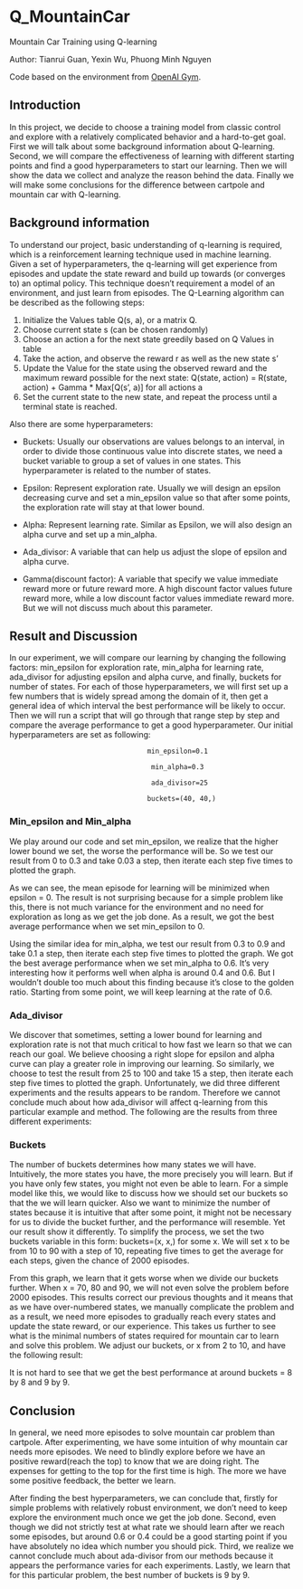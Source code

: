 # Q_MountainCar
Mountain Car Training using Q-learning 

Author: Tianrui Guan, Yexin Wu, Phuong Minh Nguyen 

Code based on the environment from [OpenAI Gym](https://gym.openai.com/envs/MountainCar-v0/).

## Introduction
	
In this project, we decide to choose a training model from classic control and explore with a relatively complicated behavior and a hard-to-get goal. First we will talk about some background information about Q-learning. Second, we will compare the effectiveness of learning with different starting points and find a good hyperparameters to start our learning. Then we will show the data we collect and analyze the reason behind the data. Finally we will make some conclusions for the difference between cartpole and mountain car with Q-learning. 

## Background information

To understand our project, basic understanding of q-learning is required, which is a reinforcement learning technique used in machine learning. Given a set of hyperparameters, the q-learning will get experience from episodes and update the state reward and build up towards (or converges to) an optimal policy. This technique doesn’t requirement a model of an environment, and just learn from episodes. The Q-Learning algorithm can be described as the following steps:

1. Initialize the Values table Q(s, a), or a matrix Q.
2. Choose current state s (can be chosen randomly)
3. Choose an action a for the next state greedily based on Q Values in table
4. Take the action, and observe the reward r as well as the new state s’
5. Update the Value for the state using the observed reward and the maximum reward possible for the next state: Q(state, action) = R(state, action) + Gamma * Max[Q(s’, a)] for all actions a
6. Set the current state to the new state, and repeat the process until a terminal state is reached.

Also there are some hyperparameters:

*	Buckets: Usually our observations are values belongs to an interval, in order to divide those continuous value into discrete states, we need a bucket variable to group a set of values in one states. This hyperparameter is related to the number of states.

*	Epsilon: Represent exploration rate. Usually we will design an epsilon decreasing curve and set a min_epsilon value so that after some points, the exploration rate will stay at that lower bound. 

*	Alpha:  Represent learning rate. Similar as Epsilon, we will also design an alpha curve and set up a min_alpha.

*	Ada_divisor: A variable that can help us adjust the slope of epsilon and alpha curve. 

*	Gamma(discount factor): A variable that specify we value immediate reward more or future reward more. A high discount factor values future reward more, while a low discount factor values immediate reward more. But we will not discuss much about this parameter.


## Result and Discussion

In our experiment, we will compare our learning by changing the following factors: min_epsilon for exploration rate, min_alpha for learning rate, ada_divisor for adjusting epsilon and alpha curve, and finally, buckets for number of states. For each of those hyperparameters, we will first set up a few numbers that is widely spread among the domain of it, then get a general idea of which interval the best performance will be likely to occur. Then we will run a script that will go through that range step by step and compare the average performance to get a good hyperparameter. Our initial hyperparameters are set as following:

<p>
	
                                      min_epsilon=0.1

                                       min_alpha=0.3

                                       ada_divisor=25

                                      buckets=(40, 40,)

</p>

### Min_epsilon and Min_alpha

We play around our code and set min_epsilon, we realize that the higher lower bound we set, the worse the performance will be. So we test our result from 0 to 0.3 and take 0.03 a step, then iterate each step five times to plotted the graph.
 
As we can see, the mean episode for learning will be minimized when epsilon = 0. The result is not surprising because for a simple problem like this, there is not much variance for the environment and no need for exploration as long as we get the job done. As a result, we got the best average performance when we set min_epsilon to 0. 

Using the similar idea for min_alpha, we test our result from 0.3 to 0.9 and take 0.1 a step, then iterate each step five times to plotted the graph. We got the best average performance when we set min_alpha to 0.6. It’s very interesting how it performs well when alpha is around 0.4 and 0.6. But I wouldn’t double too much about this finding because it’s close to the golden ratio. Starting from some point, we will keep learning at the rate of 0.6. 
 
### Ada_divisor

We discover that sometimes, setting a lower bound for learning and exploration rate is not that much critical to how fast we learn so that we can reach our goal. We believe choosing a right slope for epsilon and alpha curve can play a greater role in improving our learning. So similarly, we choose to test the result from 25 to 100 and take 15 a step, then iterate each step five times to plotted the graph. Unfortunately, we did three different experiments and the results appears to be random. Therefore we cannot conclude much about how ada_divisor will affect q-learning from this particular example and method. The following are the results from three different experiments: 

     

### Buckets

The number of buckets determines how many states we will have. Intuitively, the more states you have, the more precisely you will learn. But if you have only few states, you might not even be able to learn. For a simple model like this, we would like to discuss how we should set our buckets so that the we will learn quicker. Also we want to minimize the number of states because it is intuitive that after some point, it might not be necessary for us to divide the bucket further, and the performance will resemble. Yet our result show it differently. To simplify the process, we set the two buckets variable in this form: buckets=(x, x,) for some x. We will set x to be from 10 to 90 with a step of 10, repeating five times to get the average for each steps, given the chance of 2000 episodes.

 


From this graph, we learn that it gets worse when we divide our buckets further. When x = 70, 80 and 90, we will not even solve the problem before 2000 episodes. This results correct our previous thoughts and it means that as we have over-numbered states, we manually complicate the problem and as a result, we need more episodes to gradually reach every states and update the state reward, or our experience. This takes us further to see what is the minimal numbers of states required for mountain car to learn and solve this problem. We adjust our buckets, or x from 2 to 10, and have the following result:

 

It is not hard to see that we get the best performance at around buckets = 8 by 8 and 9 by 9.


## Conclusion

In general, we need more episodes to solve mountain car problem than cartpole. After experimenting, we have some intuition of why mountain car needs more episodes. We need to blindly explore before we have an positive reward(reach the top) to know that we are doing right. The expenses for getting to the top for the first time is high. The more we have some positive feedback, the better we learn. 

After finding the best hyperparameters, we can conclude that, firstly for simple problems with relatively robust environment, we don’t need to keep explore the environment much once we get the job done. Second, even though we did not strictly test at what rate we should learn after we reach some episodes, but around 0.6 or 0.4 could be a good starting point if you have absolutely no idea which number you should pick. Third, we realize we cannot conclude much about ada-divisor from our methods because it appears the performance varies for each experiments. Lastly, we learn that for this particular problem, the best number of buckets is 9 by 9. 
